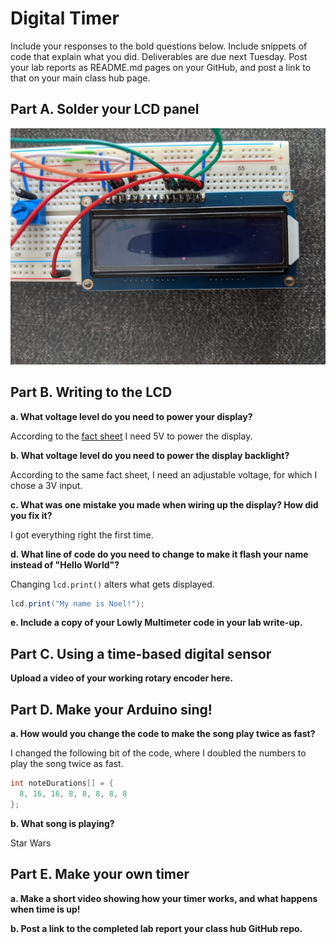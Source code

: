 # Digital Timer
 
Include your responses to the bold questions below. Include snippets of code that explain what you did. Deliverables are due next Tuesday. Post your lab reports as README.md pages on your GitHub, and post a link to that on your main class hub page.

## Part A. Solder your LCD panel

![Soldered LCD](https://github.com/noelkonagai/interactive-devices/blob/master/Lab%202/lab2_soldering.jpeg "Soldered LCD")

## Part B. Writing to the LCD
 
**a. What voltage level do you need to power your display?**

According to the [fact sheet](https://cdn-shop.adafruit.com/product-files/181/p181.pdf) I need 5V to power the display.

**b. What voltage level do you need to power the display backlight?**

According to the same fact sheet, I need an adjustable voltage, for which I chose a 3V input.
   
**c. What was one mistake you made when wiring up the display? How did you fix it?**

I got everything right the first time.

**d. What line of code do you need to change to make it flash your name instead of "Hello World"?**

Changing `lcd.print()` alters what gets displayed.
```java
lcd.print("My name is Noel!");
```
 
**e. Include a copy of your Lowly Multimeter code in your lab write-up.**


## Part C. Using a time-based digital sensor

**Upload a video of your working rotary encoder here.**


## Part D. Make your Arduino sing!

**a. How would you change the code to make the song play twice as fast?**

I changed the following bit of the code, where I doubled the numbers to play the song twice as fast.

```java
int noteDurations[] = {
  8, 16, 16, 8, 8, 8, 8, 8
};
```
 
**b. What song is playing?**

Star Wars

## Part E. Make your own timer

**a. Make a short video showing how your timer works, and what happens when time is up!**

**b. Post a link to the completed lab report your class hub GitHub repo.**
